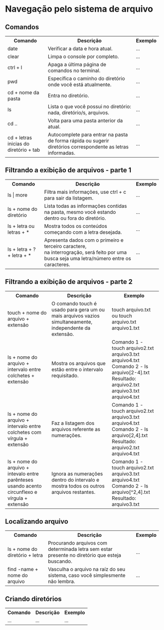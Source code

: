 <h1> Navegação pelo sistema de arquivo </h1>

<h2> Comandos </h2>

<div align="center">
    <table>
        <tr>
            <th> Comando </th>
            <th> Descrição </th>
            <th> Exemplo </th>
        </tr>
        <tr>
            <td> date </td>
            <td> Verificar a data e hora atual. </td>
            <td> ... </td>
        </tr>
        <tr>
            <td> clear </td>
            <td> Limpa o console por completo. </td>
        <td> ... </td>
        </tr>
        <tr>
            <td> ctrl + l </td>
            <td> Apaga a última página de comandos no terminal. </td>
            <td> ... </td>
        </tr>
        <tr>
            <td> pwd </td>
            <td> Específica o caminho do diretório onde você está atualmente. </td>
            <td> ... </td>
        </tr>
        <tr>
            <td> cd + nome da pasta </td>
            <td> Entra no diretório. 
            <td> ... </td>
        </td>
        <tr>
            <td> ls </td>
            <td> Lista o que você possui no diretório: nada, diretório/s, arquivos. </td>
            <td> ... </td>
        </tr>
        <tr>
            <td> cd .. </td>
            <td> Volta para uma pasta anterior da atual.
            <td> ... </td>
        </tr>
        <tr>
            <td> cd + letras inicias do diretório + tab </td>
            <td> Autocomplete para entrar na pasta de forma rápida ou sugerir diretórios correspondente as letras informadas. </td>
            <td> ... </td>
        </tr>
   </table>
</div>

<h2> Filtrando a exibição de arquivos - parte 1 </h2>

<div align="center">
    <table>
        <tr>
            <th> Comando </th>
            <th> Descrição </th>
            <th> Exemplo </th>
        </tr>
        <tr>
            <td> ls | more </td>
            <td> Filtra mais informações, use ctrl + c para sair da listagem. </td>
            <td> ... </td>
        </tr>
        <tr>
            <td> ls + nome do diretório </td>
            <td> Lista todas as informações contidas na pasta, mesmo você estando dentro ou fora do diretório. </td>
            <td> ... </td>
        </tr>
        <tr>
            <td> ls + letra ou letras + * </td>
            <td> Mostra todos os conteúdos começando com a letra desejada. </td>
            <td> ... </td>
        </tr>
        <tr>
            <td> ls + letra + ? + letra + * </td>
            <td> Apresenta dados com o primeiro e terceiro caractere, <br> na interrogração, será feito por uma busca seja uma letra/número entre os caracteres. </td>
            <td> ... </td>
        </tr>
    </table>
</div>

<h2> Filtrando a exibição de arquivos - parte 2 </h2>

<div align="center">
    <table>
        <tr>
            <th> Comando </th>
            <th> Descrição </th>
            <th> Exemplo </th>
        </tr>
        <tr>
            <td> touch + nome do arquivo + extensão </td>
            <td> O comando touch é usado para gera um ou mais arquivos vazios simultaneamente, independente da extensão. </td>
            <td> touch arquivo.txt ou touch arquivo.txt arquivo1.txt </td>
        </tr>
        <tr>
            <td> ls + nome do arquivo + intervalo entre colchetes + extensão </td>
            <td> Mostra os arquivos que estão entre o intervalo requisitado. </td>
            <td> Comando 1 - touch arquivo2.txt arquivo3.txt arquivo4.txt <br>
            Comando 2 - ls arquivo[2-4].txt <br>
            Resultado: arquivo2.txt arquivo3.txt arquivo4.txt </td>
            </td>
        </tr>
        <tr>
            <td> ls + nome do arquivo + intervalo entre colchetes com vírgula + extensão </td>
            <td> Faz a listagem dos arquivos referente as numerações. </td>
            <td> Comando 1 - touch arquivo2.txt arquivo3.txt arquivo4.txt <br>
            Comando 2 - ls arquivo[2,4].txt <br>
            Resultado: arquivo2.txt arquivo4.txt </td>
        </tr>
        <tr>
            <td> ls + nome do arquivo + intevalo entre parênteses usando acento circunflexo e vírgula + extensão </td>
            <td> Ignora as numerações dentro do intervalo e mostra todos os outros arquivos restantes. </td>
            <td> Comando 1 - touch arquivo2.txt arquivo3.txt arquivo4.txt <br>
            Comando 2 - ls arquivo[^2,4].txt <br>
            Resultado: arquivo3.txt </td>
        </tr>
    </table>
</div>

<h2> Localizando arquivo </h2>

<div align="center">
    <table>
        <tr>
            <th> Comando </th>
            <th> Descrição </th>
            <th> Exemplo </th>
        </tr>
        <tr>
            <td> ls + nome do diretório + letra </td>
            <td> Procurando arquivos com determinada letra sem estar presente no diretório que esteja buscando. </td>
            <td> ... </td>
        </tr>
        <tr>
            <td> find -name + nome do arquivo </td> 
            <td> Vasculha o arquivo na raíz do seu sistema, caso você simplesmente não lembra. </td>
            <td> ... </td>
        </tr>
    </table>
</div>

<h2> Criando diretórios </h2>

<div align="center">
    <table>
        <tr>
            <th> Comando </th>
            <th> Descrição </th>
            <th> Exemplo </th>
        </tr>
        <tr>
            <td> ... </td>
            <td> ... </td>
            <td> ... </td>
        </tr>
    </table>
</div>
